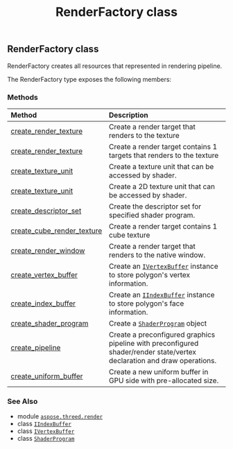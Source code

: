 ﻿---
title: RenderFactory class
second_title: Aspose.3D for Python via .NET API References
description: 
type: docs
weight: 270
url: /aspose.threed.render/renderfactory/
is_root: false
---

## RenderFactory class

RenderFactory creates all resources that represented in rendering pipeline.



The RenderFactory type exposes the following members:

### Methods
| Method | Description |
| :- | :- |
| [create_render_texture](/3d/python-net/aspose.threed.render/renderfactory/create_render_texture/#aspose.threed.render.RenderParameters-int-int-int) | Create a render target that renders to the texture |
| [create_render_texture](/3d/python-net/aspose.threed.render/renderfactory/create_render_texture/#aspose.threed.render.RenderParameters-int-int) | Create a render target contains 1 targets that renders to the texture |
| [create_texture_unit](/3d/python-net/aspose.threed.render/renderfactory/create_texture_unit/#aspose.threed.render.TextureType) | Create a texture unit that can be accessed by shader. |
| [create_texture_unit](/3d/python-net/aspose.threed.render/renderfactory/create_texture_unit/#) | Create a 2D texture unit that can be accessed by shader. |
| [create_descriptor_set](/3d/python-net/aspose.threed.render/renderfactory/create_descriptor_set/#aspose.threed.render.ShaderProgram) | Create the descriptor set for specified shader program. |
| [create_cube_render_texture](/3d/python-net/aspose.threed.render/renderfactory/create_cube_render_texture/#aspose.threed.render.RenderParameters-int-int) | Create a render target contains 1 cube texture |
| [create_render_window](/3d/python-net/aspose.threed.render/renderfactory/create_render_window/#aspose.threed.render.RenderParameters-aspose.threed.render.WindowHandle) | Create a render target that renders to the native window. |
| [create_vertex_buffer](/3d/python-net/aspose.threed.render/renderfactory/create_vertex_buffer/#aspose.threed.utilities.VertexDeclaration) | Create an [`IVertexBuffer`](/3d/python-net/aspose.threed.render/ivertexbuffer) instance to store polygon's vertex information. |
| [create_index_buffer](/3d/python-net/aspose.threed.render/renderfactory/create_index_buffer/#) | Create an [`IIndexBuffer`](/3d/python-net/aspose.threed.render/iindexbuffer) instance to store polygon's face information. |
| [create_shader_program](/3d/python-net/aspose.threed.render/renderfactory/create_shader_program/#aspose.threed.render.ShaderSource) | Create a [`ShaderProgram`](/3d/python-net/aspose.threed.render/shaderprogram) object |
| [create_pipeline](/3d/python-net/aspose.threed.render/renderfactory/create_pipeline/#aspose.threed.render.ShaderProgram-aspose.threed.render.RenderState-aspose.threed.utilities.VertexDeclaration-aspose.threed.render.DrawOperation) | Create a preconfigured graphics pipeline with preconfigured shader/render state/vertex declaration and draw operations. |
| [create_uniform_buffer](/3d/python-net/aspose.threed.render/renderfactory/create_uniform_buffer/#int) | Create a new uniform buffer in GPU side with pre-allocated size. |



### See Also
* module [`aspose.threed.render`](..)
* class [`IIndexBuffer`](/3d/python-net/aspose.threed.render/iindexbuffer)
* class [`IVertexBuffer`](/3d/python-net/aspose.threed.render/ivertexbuffer)
* class [`ShaderProgram`](/3d/python-net/aspose.threed.render/shaderprogram)

